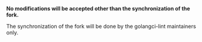 **No modifications will be accepted other than the synchronization of the fork.**

The synchronization of the fork will be done by the golangci-lint maintainers only.
